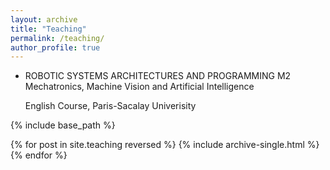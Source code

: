 ```yaml
---
layout: archive
title: "Teaching"
permalink: /teaching/
author_profile: true
---
```


* ROBOTIC SYSTEMS ARCHITECTURES AND PROGRAMMING
  M2 Mechatronics, Machine Vision and Artificial Intelligence

  English Course, Paris-Sacalay Univerisity




{% include base_path %}

{% for post in site.teaching reversed %}
  {% include archive-single.html %}
{% endfor %}
